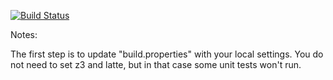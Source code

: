 [![Build Status](https://travis-ci.org/Zerabian/green)](https://travis-ci.org/Zerabian/green.svg?branch=master)

Notes:

The first step is to update "build.properties" with your local
settings.  You do not need to set z3 and latte, but in that case
some unit tests won't run.
   

